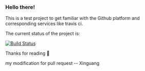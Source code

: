 ### Hello there!
This is a test project to get familiar with the Github platform and corresponding services like travis ci.

The current status of the project is:

[![Build Status](https://travis-ci.org/Miguellissimo/Spoon-Knife.svg?branch=master)](https://travis-ci.org/Miguellissimo/Spoon-Knife)

Thanks for reading :sparkling_heart:


my modification for pull request -- Xinguang